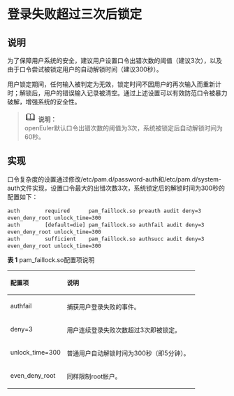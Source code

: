 # 登录失败超过三次后锁定<a name="ZH-CN_TOPIC_0192977572"></a>

## 说明<a name="zh-cn_topic_0152100313_sb8ceb361cfbb4d48bc8e31385c856194"></a>

为了保障用户系统的安全，建议用户设置口令出错次数的阈值（建议3次），以及由于口令尝试被锁定用户的自动解锁时间（建议300秒）。

用户锁定期间，任何输入被判定为无效，锁定时间不因用户的再次输入而重新计时；解锁后，用户的错误输入记录被清空。通过上述设置可以有效防范口令被暴力破解，增强系统的安全性。

>![](public_sys-resources/icon-note.gif) **说明：**   
>openEuler默认口令出错次数的阈值为3次，系统被锁定后自动解锁时间为60秒。  

## 实现<a name="zh-cn_topic_0152100313_sed12742f8a60420e8df0b4767c1b4124"></a>

口令复杂度的设置通过修改/etc/pam.d/password-auth和/etc/pam.d/system-auth文件实现，设置口令最大的出错次数3次，系统锁定后的解锁时间为300秒的配置如下：

```
auth        required      pam_faillock.so preauth audit deny=3 even_deny_root unlock_time=300
auth        [default=die] pam_faillock.so authfail audit deny=3 even_deny_root unlock_time=300
auth        sufficient    pam_faillock.so authsucc audit deny=3 even_deny_root unlock_time=300
```

**表 1**  pam\_faillock.so配置项说明

<a name="zh-cn_topic_0152100313_t7b1a3221642543eaa102d4e7a74c3d38"></a>
<table><thead align="left"><tr id="zh-cn_topic_0152100313_r5ddcdf2378624d3ebe741051c18afc98"><th class="cellrowborder" valign="top" width="30.06%" id="mcps1.2.3.1.1"><p id="zh-cn_topic_0152100313_afd85f3cac36449f4ad45185e9d41b3ed"><a name="zh-cn_topic_0152100313_afd85f3cac36449f4ad45185e9d41b3ed"></a><a name="zh-cn_topic_0152100313_afd85f3cac36449f4ad45185e9d41b3ed"></a><strong id="zh-cn_topic_0152100313_a76060080173d47fcbf53dab772f51360"><a name="zh-cn_topic_0152100313_a76060080173d47fcbf53dab772f51360"></a><a name="zh-cn_topic_0152100313_a76060080173d47fcbf53dab772f51360"></a>配置项</strong></p>
</th>
<th class="cellrowborder" valign="top" width="69.94%" id="mcps1.2.3.1.2"><p id="zh-cn_topic_0152100313_a1ec9687c5a6c4bd0bdfddae099040a39"><a name="zh-cn_topic_0152100313_a1ec9687c5a6c4bd0bdfddae099040a39"></a><a name="zh-cn_topic_0152100313_a1ec9687c5a6c4bd0bdfddae099040a39"></a><strong id="zh-cn_topic_0152100313_a667b4c19bd204850843fefc273046732"><a name="zh-cn_topic_0152100313_a667b4c19bd204850843fefc273046732"></a><a name="zh-cn_topic_0152100313_a667b4c19bd204850843fefc273046732"></a>说明</strong></p>
</th>
</tr>
</thead>
<tbody><tr id="zh-cn_topic_0152100313_r55be22dedbd741629751c2d9d410d701"><td class="cellrowborder" valign="top" width="30.06%" headers="mcps1.2.3.1.1 "><p id="zh-cn_topic_0152100313_acd32b0827cf145d58071658671854d46"><a name="zh-cn_topic_0152100313_acd32b0827cf145d58071658671854d46"></a><a name="zh-cn_topic_0152100313_acd32b0827cf145d58071658671854d46"></a>authfail</p>
</td>
<td class="cellrowborder" valign="top" width="69.94%" headers="mcps1.2.3.1.2 "><p id="zh-cn_topic_0152100313_a8de3bf60f7164d5c8aa30cbdf5ce6ce9"><a name="zh-cn_topic_0152100313_a8de3bf60f7164d5c8aa30cbdf5ce6ce9"></a><a name="zh-cn_topic_0152100313_a8de3bf60f7164d5c8aa30cbdf5ce6ce9"></a>捕获用户登录失败的事件。</p>
</td>
</tr>
<tr id="zh-cn_topic_0152100313_rf575e68bddd54388b9a88e56b09126d7"><td class="cellrowborder" valign="top" width="30.06%" headers="mcps1.2.3.1.1 "><p id="zh-cn_topic_0152100313_aae18622a5c5446ca9a2a2a8ec0edd6ed"><a name="zh-cn_topic_0152100313_aae18622a5c5446ca9a2a2a8ec0edd6ed"></a><a name="zh-cn_topic_0152100313_aae18622a5c5446ca9a2a2a8ec0edd6ed"></a>deny=3</p>
</td>
<td class="cellrowborder" valign="top" width="69.94%" headers="mcps1.2.3.1.2 "><p id="zh-cn_topic_0152100313_a217dbebb77344c43aa921976ca1c74bc"><a name="zh-cn_topic_0152100313_a217dbebb77344c43aa921976ca1c74bc"></a><a name="zh-cn_topic_0152100313_a217dbebb77344c43aa921976ca1c74bc"></a>用户连续登录失败次数超过3次即被锁定。</p>
</td>
</tr>
<tr id="zh-cn_topic_0152100313_re82220969a0946b4a078d1cd9baf8ea7"><td class="cellrowborder" valign="top" width="30.06%" headers="mcps1.2.3.1.1 "><p id="zh-cn_topic_0152100313_adf5753021b26408d8530ec8546507d09"><a name="zh-cn_topic_0152100313_adf5753021b26408d8530ec8546507d09"></a><a name="zh-cn_topic_0152100313_adf5753021b26408d8530ec8546507d09"></a>unlock_time=300</p>
</td>
<td class="cellrowborder" valign="top" width="69.94%" headers="mcps1.2.3.1.2 "><p id="zh-cn_topic_0152100313_a247ada1f1cec40a1bcce330826f1b7d6"><a name="zh-cn_topic_0152100313_a247ada1f1cec40a1bcce330826f1b7d6"></a><a name="zh-cn_topic_0152100313_a247ada1f1cec40a1bcce330826f1b7d6"></a>普通用户自动解锁时间为300秒（即5分钟）。</p>
</td>
</tr>
<tr id="zh-cn_topic_0152100313_rd644bdea6d374265b1ba8407b48afc97"><td class="cellrowborder" valign="top" width="30.06%" headers="mcps1.2.3.1.1 "><p id="zh-cn_topic_0152100313_a534a8148efc14ec3a3c6c8525634d594"><a name="zh-cn_topic_0152100313_a534a8148efc14ec3a3c6c8525634d594"></a><a name="zh-cn_topic_0152100313_a534a8148efc14ec3a3c6c8525634d594"></a>even_deny_root</p>
</td>
<td class="cellrowborder" valign="top" width="69.94%" headers="mcps1.2.3.1.2 "><p id="zh-cn_topic_0152100313_a100ff1c5a82b45658e87637f2d144d92"><a name="zh-cn_topic_0152100313_a100ff1c5a82b45658e87637f2d144d92"></a><a name="zh-cn_topic_0152100313_a100ff1c5a82b45658e87637f2d144d92"></a>同样限制root帐户。</p>
</td>
</tr>
</tbody>
</table>

